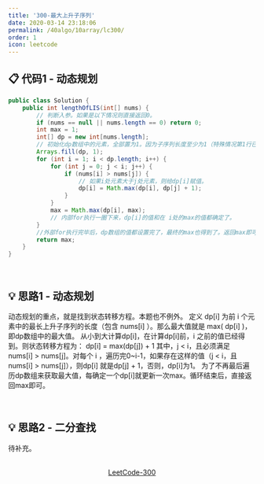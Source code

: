 ```yaml
---
title: '300-最大上升子序列'
date: 2020-03-14 23:18:06
permalink: /40algo/10array/lc300/
order: 1
icon: leetcode
---
```

## 📋 代码1 - 动态规划
```java
public class Solution {
    public int lengthOfLIS(int[] nums) {
		// 判断入参。如果是以下情况则直接返回0。
		if (nums == null || nums.length == 0) return 0;
		int max = 1;
		int[] dp = new int[nums.length];
		// 初始化dp数组中的元素，全部置为1。因为子序列长度至少为1（特殊情况第1行已经判断过）
		Arrays.fill(dp, 1);
		for (int i = 1; i < dp.length; i++) {
			for (int j = 0; j < i; j++) {
				if (nums[i] > nums[j]) {
					// 如果i处元素大于j处元素，则给dp[i]赋值。
					dp[i] = Math.max(dp[i], dp[j] + 1);
				}
			}
			max = Math.max(dp[i], max);
			// 内部for执行一圈下来，dp[i]的值和在 i处的max的值都确定了。
		}
		//外部for执行完毕后，dp数组的值都设置完了，最终的max也得到了。返回max即可。
		return max;
	}
}
```
<br/>

## 💡 思路1 - 动态规划
动态规划的重点，就是找到状态转移方程。本题也不例外。
定义 dp[i] 为前 i 个元素中的最长上升子序列的长度（包含 nums[i] ）。那么最大值就是
max( dp[i] )，即dp数组中的最大值。
从小到大计算dp[i]，在计算dp[i]前，i 之前的值已经得到。则状态转移方程为：
dp[i] = max(dp[j]) + 1
其中，j < i，且必须满足 nums[i] > nums[j]。对每个 i ，遍历完0~i-1，如果存在这样的值（j < i，且 nums[i] > nums[j]），则dp[i] 就是dp[j] + 1，否则，dp[i]为1。
为了不再最后遍历dp数组来获取最大值，每确定一个dp[i]就更新一次max。循环结束后，直接返回max即可。

<br/>

## 💡 思路2 - 二分查找
待补充。

<br/>

<center><a href="https://leetcode-cn.com/problems/longest-increasing-subsequence/" class="LinkCard" target="_blank">LeetCode-300</a></center>
<br/>